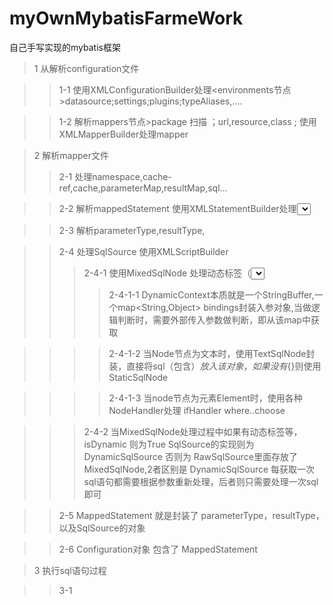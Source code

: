 # myOwnMybatisFarmeWork
自己手写实现的mybatis框架

>1 从解析configuration文件

>>1-1 使用XMLConfigurationBuilder处理<environments节点>datasource;settings;plugins;typeAliases,....

>>1-2 解析mappers节点>package 扫描 ；url,resource,class ; 使用XMLMapperBuilder处理mapper

>2 解析mapper文件
>>2-1 处理namespace,cache-ref,cache,parameterMap,resultMap,sql...

>>2-2 解析mappedStatement 使用XMLStatementBuilder处理<select>等节点
  
>>2-3 解析parameterType,resultType,

>>2-4 处理SqlSource 使用XMLScriptBuilder 
>>>2-4-1 使用MixedSqlNode 处理动态标签（<select>下的children 都视为动态标签），用一个List封装各种SqlNode，并对外提供apply(DynamicContext)方法
>>>>2-4-1-1 DynamicContext本质就是一个StringBuffer,一个map<String,Object> bindings封装入参对象,当<if>做逻辑判断时，需要外部传入参数做判断，即从该map中获取
  
>>>>2-4-1-2 当Node节点为文本时，使用TextSqlNode封装，直接将sql（包含${}）放入该对象，如果没有${}则使用StaticSqlNode

>>>>2-4-1-3 当node节点为元素Element时，使用各种NodeHandler处理 ifHandler where..choose

>>>2-4-2 当MixedSqlNode处理过程中如果有动态标签等，isDynamic 则为True SqlSource的实现则为DynamicSqlSource 否则为 RawSqlSource里面存放了 MixedSqlNode,2者区别是 DynamicSqlSource 每获取一次sql语句都需要根据参数重新处理，后者则只需要处理一次sql即可

>>2-5 MappedStatement 就是封装了 parameterType，resultType，以及SqlSource的对象

>>2-6 Configuration对象 包含了 MappedStatement
  
>3 执行sql语句过程

>>3-1 
    
